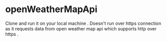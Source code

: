 # openWeatherMapApi

Clone and run it on your local machine . 
Doesn't run over https connection as it requests data from open weather map api which supports http over https .
